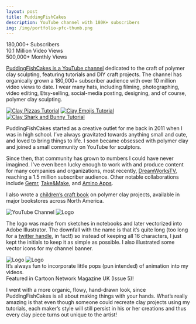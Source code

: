 ```yaml
---
layout: post
title: PuddingFishCakes
description: YouTube channel with 180K+ subscribers
img: /img/portfolio-pfc-thumb.png
---
```


180,000+ Subscribers
<br/>
10.1 Million Video Views
<br/>
500,000+ Monthly Views 
<br/>

<a href="https://www.youtube.com/user/puddingfishcakes" alt="PuddingFishCakes on YouTube">PuddingFishCakes is a YouTube channel</a> dedicated to the craft of polymer clay sculpting, featuring tutorials and DIY craft projects. The channel has organically grown a 180,000+ subscriber audience with over 10 million video views to date. I wear many hats, including filming, photographing, video editing, Etsy-selling, social-media posting, designing, and of course, polymer clay sculpting. 
<br/>

<div class="img_row no-caption">
	<a class="linked-img" href="https://youtu.be/DHgyb8Lvdzs"><img class="col one" src="{{ site.baseurl }}/img/portfolio-pfc-3.png" alt="Clay Pizzas Tutorial" title="Clay Pizzas Tutorial"/></a>
    <a class="linked-img" href="https://youtu.be/oAoP3ddC-Qo"><img class="col one" src="{{ site.baseurl }}/img/portfolio-pfc-4.png" alt="Clay Emojis Tutorial" title="Clay Emojis Tutorial"/></a>
	<a class="linked-img" href="https://youtu.be/A_yGluSmuzY"><img class="col one" src="{{ site.baseurl }}/img/portfolio-pfc-5.jpg" alt="Clay Shark and Bunny Tutorial" title="Clay Shark and Bunny Tutorial"/></a>
</div>

PuddingFishCakes started as a creative outlet for me back in 2011 when I was in high school. I’ve always gravitated towards anything small and cute, and loved to bring things to life. I soon became obsessed with polymer clay and joined a small community on YouTube for sculptors.

Since then, that community has grown to numbers I could have never imagined. I've even been lucky enough to work with and produce content for many companies and organizations, most recently, <a href="https://www.youtube.com/user/DreamworksAnimation">DreamWorksTV</a>, reaching a 1.5 million subscriber audience. 
Other notable collaborations include <a href="https://gemr.com/">Gemr</a>, <a href="https://takeandmake.co/">Take&amp;Make</a>, and <a href="http://www.aminoapps.com/get/crafty/">Amino Apps</a>.

I also wrote a <a href="http://amzn.to/1SmuwjR" alt="Clay Charm Magic!">children’s craft book</a> on polymer clay projects, available in major bookstores across North America.
<br/>

<div class="img_row no-caption">
	<img class="col two" src="{{ site.baseurl }}/img/portfolio-pfc-2.png" alt="YouTube Channel" title="YouTube Channel"/>
	<img class="col one" src="{{ site.baseurl }}/img/portfolio-pfc-1.png" alt="Logo" title="PuddingFishCakes Logo"/>
</div>

The logo was made from sketches in notebooks and later vectorized into Adobe Illustrator. The downfall with the name is that it’s quite long (too long for a <a href="https://twitter.com/pfishcakes">twitter handle</a>, in fact!) so instead of keeping all 16 characters, I just kept the initials to keep it as simple as possible. I also illustrated some vector icons for my channel banner.
<div class="img_row">
<img class="col two" src="{{ site.baseurl }}/img/portfolio-pfc-9.gif" alt="Logo" title="PuddingFishCakes Logo"/>

<img class="col one" src="{{ site.baseurl }}/img/portfolio-pfc-7.jpg" alt="Logo" title="PuddingFishCakes Logo"/>
</div>

<div class="col two caption">
	It’s always fun to incorporate little pops (pun intended) of animation into my videos.
</div>
<div class="col one caption">
    Featured in Cartoon Network Magazine UK (Issue 5)!
</div>



I went with a more organic, flowy, hand-drawn look, since PuddingFishCakes is all about making things with your hands. What’s really amazing is that even though someone could recreate clay projects using my tutorials, each maker’s style will still persist in his or her creations and thus every clay piece turns out unique to the artist!




<br/><br/><br/>